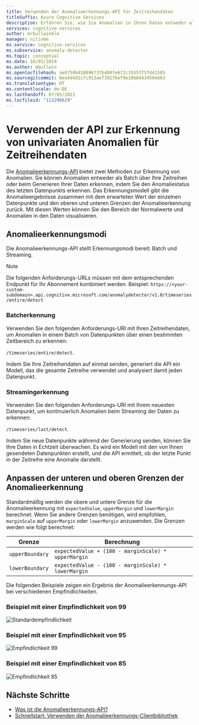 ```yaml
---
title: Verwenden der Anomalieerkennungs-API für Zeitreihendaten
titleSuffix: Azure Cognitive Services
description: Erfahren Sie, wie Sie Anomalien in Ihren Daten entweder als Batch oder beim Streaming von Daten erkennen können.
services: cognitive-services
author: mrbullwinkle
manager: nitinme
ms.service: cognitive-services
ms.subservice: anomaly-detector
ms.topic: conceptual
ms.date: 10/01/2019
ms.author: mbullwin
ms.openlocfilehash: ae8759bd10096737b400fe672c3555ff5fd41585
ms.sourcegitcommit: 6ea4d4d1cfc913aef3927bef9e10b8443450e663
ms.translationtype: HT
ms.contentlocale: de-DE
ms.lasthandoff: 07/05/2021
ms.locfileid: "113296629"
---
```

# <a name="how-to-use-the-anomaly-detector-univariate-api-on-your-time-series-data"></a>Verwenden der API zur Erkennung von univariaten Anomalien für Zeitreihendaten  

Die [Anomalieerkennungs-API](https://westus2.dev.cognitive.microsoft.com/docs/services/AnomalyDetector/operations/post-timeseries-entire-detect) bietet zwei Methoden zur Erkennung von Anomalien. Sie können Anomalien entweder als Batch über Ihre Zeitreihen oder beim Generieren Ihrer Daten erkennen, indem Sie den Anomaliestatus des letzten Datenpunkts erkennen. Das Erkennungsmodell gibt die Anomalieergebnisse zusammen mit dem erwarteten Wert der einzelnen Datenpunkte und den oberen und unteren Grenzen der Anomalieerkennung zurück. Mit diesen Werten können Sie den Bereich der Normalwerte und Anomalien in den Daten visualisieren.

## <a name="anomaly-detection-modes"></a>Anomalieerkennungsmodi

Die Anomalieerkennungs-API stellt Erkennungsmodi bereit: Batch und Streaming.

> [!NOTE]
> Die folgenden Anforderungs-URLs müssen mit dem entsprechenden Endpunkt für Ihr Abonnement kombiniert werden. Beispiel: `https://<your-custom-subdomain>.api.cognitive.microsoft.com/anomalydetector/v1.0/timeseries/entire/detect`


### <a name="batch-detection"></a>Batcherkennung

Verwenden Sie den folgenden Anforderungs-URI mit Ihren Zeitreihendaten, um Anomalien in einem Batch von Datenpunkten über einen bestimmten Zeitbereich zu erkennen: 

`/timeseries/entire/detect`. 

Indem Sie Ihre Zeitreihendaten auf einmal senden, generiert die API ein Modell, das die gesamte Zeitreihe verwendet und analysiert damit jeden Datenpunkt.  

### <a name="streaming-detection"></a>Streamingerkennung

Verwenden Sie den folgenden Anforderungs-URI mit Ihrem neuesten Datenpunkt, um kontinuierlich Anomalien beim Streaming der Daten zu erkennen: 

`/timeseries/last/detect`. 

Indem Sie neue Datenpunkte während der Generierung senden, können Sie Ihre Daten in Echtzeit überwachen. Es wird ein Modell mit den von Ihnen gesendeten Datenpunkten erstellt, und die API ermittelt, ob der letzte Punkt in der Zeitreihe eine Anomalie darstellt.

## <a name="adjusting-lower-and-upper-anomaly-detection-boundaries"></a>Anpassen der unteren und oberen Grenzen der Anomalieerkennung

Standardmäßig werden die obere und untere Grenze für die Anomalieerkennung mit `expectedValue`, `upperMargin` und `lowerMargin` berechnet. Wenn Sie andere Grenzen benötigen, wird empfohlen, `marginScale` auf `upperMargin` oder `lowerMargin` anzuwenden. Die Grenzen werden wie folgt berechnet:

|Grenze  |Berechnung  |
|---------|---------|
|`upperBoundary` | `expectedValue + (100 - marginScale) * upperMargin`        |
|`lowerBoundary` | `expectedValue - (100 - marginScale) * lowerMargin`        |

Die folgenden Beispiele zeigen ein Ergebnis der Anomalieerkennungs-API bei verschiedenen Empfindlichkeiten.

### <a name="example-with-sensitivity-at-99"></a>Beispiel mit einer Empfindlichkeit von 99

![Standardempfindlichkeit](../media/sensitivity_99.png)

### <a name="example-with-sensitivity-at-95"></a>Beispiel mit einer Empfindlichkeit von 95

![Empfindlichkeit 99](../media/sensitivity_95.png)

### <a name="example-with-sensitivity-at-85"></a>Beispiel mit einer Empfindlichkeit von 85

![Empfindlichkeit 85](../media/sensitivity_85.png)

## <a name="next-steps"></a>Nächste Schritte

* [Was ist die Anomalieerkennungs-API?](../overview.md)
* [Schnellstart: Verwenden der Anomalieerkennungs-Clientbibliothek](../quickstarts/client-libraries.md)

